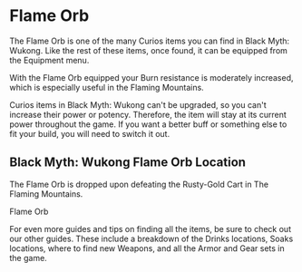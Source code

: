 # Flame Orb

The Flame Orb is one of the many Curios items you can find in Black Myth: Wukong. Like the rest of these items, once found, it can be equipped from the Equipment menu. 

With the Flame Orb equipped your Burn resistance is moderately increased, which is especially useful in the Flaming Mountains. 

Curios items in Black Myth: Wukong can't be upgraded, so you can't increase their power or potency. Therefore, the item will stay at its current power throughout the game. If you want a better buff or something else to fit your build, you will need to switch it out. 

## Black Myth: Wukong Flame Orb Location

The Flame Orb is dropped upon defeating the Rusty-Gold Cart in The Flaming Mountains. 

Flame Orb

For even more guides and tips on finding all the items, be sure to check out our other guides. These include a breakdown of the Drinks locations, Soaks locations, where to find new Weapons, and all the Armor and Gear sets in the game.